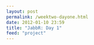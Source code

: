 ```yaml
--- 
layout: post
permalink: /weektwo-dayone.html
date: 2012-01-10 23:59
title: "JabbR: Day 1"
feed: "project"
---
```


